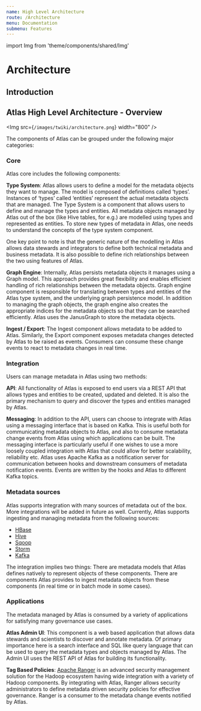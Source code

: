 ```yaml
---
name: High Level Architecture
route: /Architecture
menu: Documentation
submenu: Features
---
```

import Img from 'theme/components/shared/Img'

# Architecture

## Introduction

## Atlas High Level Architecture - Overview
<Img src={`/images/twiki/architecture.png`} width="800" />

The components of Atlas can be grouped under the following major categories:

### Core
Atlas core includes the following components:

**Type System**: Atlas allows users to define a model for the metadata objects they want to manage. The model is composed
of definitions called ‘types’. Instances of ‘types’ called ‘entities’ represent the actual metadata objects that are
managed. The Type System is a component that allows users to define and manage the types and entities. All metadata
objects managed by Atlas out of the box (like Hive tables, for e.g.) are modelled using types and represented as
entities. To store new types of metadata in Atlas, one needs to understand the concepts of the type system component.

One key point to note is that the generic nature of the modelling in Atlas allows data stewards and integrators to
define both technical metadata and business metadata. It is also possible to define rich relationships between the
two using features of Atlas.

**Graph Engine**: Internally, Atlas persists metadata objects it manages using a Graph model. This approach provides great
flexibility and enables efficient handling of rich relationships between the metadata objects. Graph engine component is
responsible for translating between types and entities of the Atlas type system, and the underlying graph persistence model.
In addition to managing the graph objects, the graph engine also creates the appropriate indices for the metadata
objects so that they can be searched efficiently. Atlas uses the JanusGraph to store the metadata objects.

**Ingest / Export**: The Ingest component allows metadata to be added to Atlas. Similarly, the Export component exposes
metadata changes detected by Atlas to be raised as events. Consumers can consume these change events to react to
metadata changes in real time.


### Integration
Users can manage metadata in Atlas using two methods:

**API**: All functionality of Atlas is exposed to end users via a REST API that allows types and entities to be created,
updated and deleted. It is also the primary mechanism to query and discover the types and entities managed by Atlas.

**Messaging**: In addition to the API, users can choose to integrate with Atlas using a messaging interface that is
based on Kafka. This is useful both for communicating metadata objects to Atlas, and also to consume metadata change
events from Atlas using which applications can be built. The messaging interface is particularly useful if one wishes
to use a more loosely coupled integration with Atlas that could allow for better scalability, reliability etc. Atlas
uses Apache Kafka as a notification server for communication between hooks and downstream consumers of metadata
notification events. Events are written by the hooks and Atlas to different Kafka topics.

### Metadata sources
Atlas supports integration with many sources of metadata out of the box. More integrations will be added in future
as well. Currently, Atlas supports ingesting and managing metadata from the following sources:
   *  [HBase](#/HookHBase)
   *  [Hive](#/HookHive)
   *  [Sqoop](#/HookSqoop)
   *  [Storm](#/HookStorm)
   *  [Kafka](#/HookKafka)

The integration implies two things:
There are metadata models that Atlas defines natively to represent objects of these components.
There are components Atlas provides to ingest metadata objects from these components
(in real time or in batch mode in some cases).

### Applications
The metadata managed by Atlas is consumed by a variety of applications for satisfying many governance use cases.

**Atlas Admin UI**: This component is a web based application that allows data stewards and scientists to discover
and annotate metadata. Of primary importance here is a search interface and SQL like query language that can be
used to query the metadata types and objects managed by Atlas. The Admin UI uses the REST API of Atlas for
building its functionality.

**Tag Based Policies**: [Apache Ranger](http://ranger.apache.org/) is an advanced security management solution
for the Hadoop ecosystem having wide integration with a variety of Hadoop components. By integrating with Atlas,
Ranger allows security administrators to define metadata driven security policies for effective governance.
Ranger is a consumer to the metadata change events notified by Atlas.
